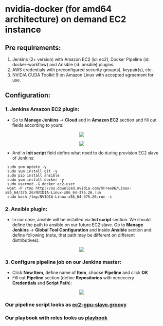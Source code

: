 # nvidia-docker (for amd64 architecture) on demand EC2 instance

## Pre requirements:
1. Jenkins (2+ version) with Amazon EC2 (id: ec2), Docker Pipeline (id: docker-workflow) and Ansible (id: ansible) plugins.
2. AWS credentials with preconfigured security group(s), keypair(s), etc.
3. NVIDIA CUDA Toolkit 9 on Amazon Linux with accepted agreement for use.

## Configuration:

### 1. Jenkins Amazon EC2 plugin:

 - Go to **Manage Jenkins** -> **Cloud** and in **Amazon EC2** section and fill out fields according to yours:
 <p align="center">
   <img src="/imgs/ec2_plugin_1.png"/>
 </p>

 <p align="center">
   <img src="/imgs/ec2_plugin_2.png"/>
 </p>

 - And in **Init script** field define what need to do during provision EC2 slave of Jenkins:

 ```
  sudo yum update -y
  sudo yum install git -y
  sudo pip install ansible
  sudo yum install docker -y
  sudo usermod -G docker ec2-user
  wget -P /tmp http://us.download.nvidia.com/XFree86/Linux-x86_64/375.26/NVIDIA-Linux-x86_64-375.26.run
  sudo bash /tmp/NVIDIA-Linux-x86_64-375.26.run -s
 ```

### 2. Ansible plugin:

- In our case, ansible will be installed via **Init script** section. We should define the path to ansible on our future EC2 slave.
Go to **Manage Jenkins** -> **Global Tool Configuration** and inside **Ansible** section and define following (note, that path may be different
on different distributives):

<p align="center">
  <img src="/imgs/ansible_plugin.png"/>
</p>

### 3. Configure pipeline job on our Jenkins master:

- Click **New Item**, define name of **Item**, choose **Pipeline** and click **OK**
- Fill out **Pipeline** section (define **Repositories** with nececcery **Credentials** and **Script Path**):

<p align="center">
  <img src="/imgs/pipeline_config.png"/>
</p>

### Our pipeline script looks as [ec2-gpu-slave.groovy](/jobs/ec2-gpu-slave.groovy)
### Our playbook with roles looks as [playbook](/ansible/aws/cd)
